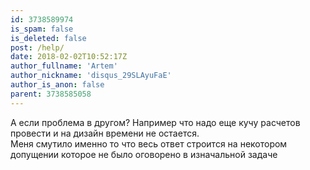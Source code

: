 ```yaml
---
id: 3738589974
is_spam: false
is_deleted: false
post: /help/
date: 2018-02-02T10:52:17Z
author_fullname: 'Artem'
author_nickname: 'disqus_29SLAyuFaE'
author_is_anon: false
parent: 3738585058
---
```


<p>А если проблема в другом? Например что надо еще кучу расчетов провести и на дизайн времени не остается. <br>Меня смутило именно то что весь ответ строится на некотором допущении которое не было оговорено в изначальной задаче</p>
